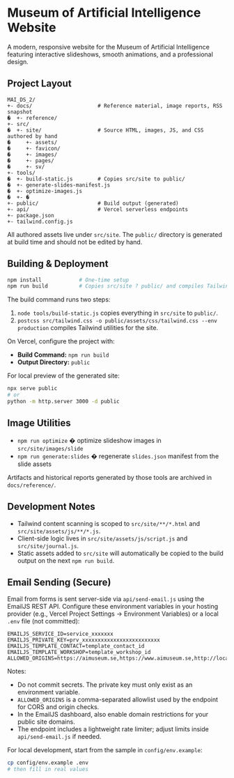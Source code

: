 # Museum of Artificial Intelligence Website

A modern, responsive website for the Museum of Artificial Intelligence featuring interactive slideshows, smooth animations, and a professional design.

## Project Layout

```
MAI_DS_2/
+- docs/                     # Reference material, image reports, RSS snapshot
�  +- reference/
+- src/
�  +- site/                  # Source HTML, images, JS, and CSS authored by hand
�     +- assets/
�     +- favicon/
�     +- images/
�     +- pages/
�     +- sv/
+- tools/
�  +- build-static.js        # Copies src/site to public/
�  +- generate-slides-manifest.js
�  +- optimize-images.js
�  +- �
+- public/                   # Build output (generated)
+- api/                      # Vercel serverless endpoints
+- package.json
+- tailwind.config.js
```

All authored assets live under `src/site`. The `public/` directory is generated at build time and should not be edited by hand.

## Building & Deployment

```bash
npm install            # One-time setup
npm run build          # Copies src/site ? public/ and compiles Tailwind
```

The build command runs two steps:
1. `node tools/build-static.js` copies everything in `src/site` to `public/`.
2. `postcss src/tailwind.css -o public/assets/css/tailwind.css --env production` compiles Tailwind utilities for the site.

On Vercel, configure the project with:
- **Build Command:** `npm run build`
- **Output Directory:** `public`

For local preview of the generated site:
```bash
npx serve public
# or
python -m http.server 3000 -d public
```

## Image Utilities

- `npm run optimize` � optimize slideshow images in `src/site/images/slide`
- `npm run generate:slides` � regenerate `slides.json` manifest from the slide assets

Artifacts and historical reports generated by those tools are archived in `docs/reference/`.

## Development Notes

- Tailwind content scanning is scoped to `src/site/**/*.html` and `src/site/assets/js/**/*.js`.
- Client-side logic lives in `src/site/assets/js/script.js` and `src/site/journal.js`.
- Static assets added to `src/site` will automatically be copied to the build output on the next `npm run build`.

## Email Sending (Secure)

Email from forms is sent server-side via `api/send-email.js` using the EmailJS REST API. Configure these environment variables in your hosting provider (e.g., Vercel Project Settings → Environment Variables) or a local `.env` file (not committed):

```
EMAILJS_SERVICE_ID=service_xxxxxxx
EMAILJS_PRIVATE_KEY=prv_xxxxxxxxxxxxxxxxxxxxxxxxx
EMAILJS_TEMPLATE_CONTACT=template_contact_id
EMAILJS_TEMPLATE_WORKSHOP=template_workshop_id
ALLOWED_ORIGINS=https://aimuseum.se,https://www.aimuseum.se,http://localhost:3000
```

Notes:
- Do not commit secrets. The private key must only exist as an environment variable.
- `ALLOWED_ORIGINS` is a comma-separated allowlist used by the endpoint for CORS and origin checks.
- In the EmailJS dashboard, also enable domain restrictions for your public site domains.
- The endpoint includes a lightweight rate limiter; adjust limits inside `api/send-email.js` if needed.

For local development, start from the sample in `config/env.example`:

```bash
cp config/env.example .env
# then fill in real values
```
